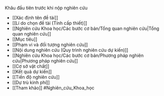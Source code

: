 Khâu đầu tiên trước khi nộp nghiên cứu
+ [[Xác định tên đề tài]]
+ [[Lí do chọn đề tài (Tính cấp thiết)]]
+ [[Nghiên cứu Khoa học/Các bước cơ bản/Tổng quan nghiên cứu|Tổng quan nghiên cứu]]
+ [[Mục tiêu]]
+ [[Phạm vi và đối tượng nghiên cứu]]
+ [[Nội dung nghiên cứu (Quy trình nghiên cứu dự kiến)]]
+ [[Nghiên cứu Khoa học/Các bước cơ bản/Phương pháp nghiên cứu|Phương pháp nghiên cứu]]
+ [[Cơ sở vật chất]]
+ [[Kết quả dự kiến]]
+ [[Tiến độ nghiên cứu]]
+ [[Dự trù kinh phí]]
+ [[Tham khảo]]
#Nghiên_cứu_Khoa_học 